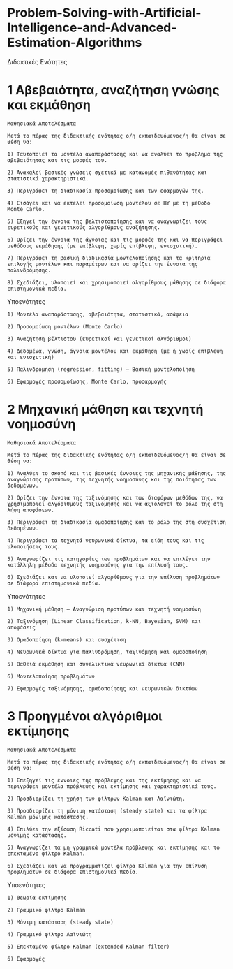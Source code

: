 # Problem-Solving-with-Artificial-Intelligence-and-Advanced-Estimation-Algorithms

 Διδακτικές Ενότητες

   # 1 Αβεβαιότητα, αναζήτηση γνώσης και εκμάθηση
    Μαθησιακά Αποτελέσματα

    Μετά το πέρας της διδακτικής ενότητας ο/η εκπαιδευόμενος/η θα είναι σε θέση να:

    1) Ταυτοποιεί τα μοντέλα αναπαράστασης και να αναλύει το πρόβλημα της αβεβαιότητας και τις μορφές του.

    2) Ανακαλεί βασικές γνώσεις σχετικά με κατανομές πιθανότητας και στατιστικά χαρακτηριστικά.

    3) Περιγράφει τη διαδικασία προσομοίωσης και των εφαρμογών της.

    4) Εισάγει και να εκτελεί προσομοίωση μοντέλου σε ΗΥ με τη μέθοδο Monte Carlo.

    5) Εξηγεί την έννοια της βελτιστοποίησης και να αναγνωρίζει τους ευρετικούς και γενετικούς αλγορίθμους αναζήτησης.

    6) Ορίζει την έννοια της άγνοιας και τις μορφές της και να περιγράφει μεθόδους εκμάθησης (με επίβλεψη, χωρίς επίβλεψη, ενισχυτική).

    7) Περιγράφει τη βασική διαδικασία μοντελοποίησης και τα κριτήρια επιλογής μοντέλων και παραμέτρων και να ορίζει την έννοια της παλινδρόμησης.

    8) Σχεδιάζει, υλοποιεί και χρησιμοποιεί αλγορίθμους μάθησης σε διάφορα επιστημονικά πεδία.
    
   Υποενότητες

    1) Μοντέλα αναπαράστασης, αβεβαιότητα, στατιστικά, ασάφεια

    2) Προσομοίωση μοντέλων (Monte Carlo)

    3) Αναζήτηση βέλτιστου (ευρετικοί και γενετικοί αλγόριθμοι)

    4) Δεδομένα, γνώση, άγνοια μοντέλου και εκμάθηση (με ή χωρίς επίβλεψη και ενισχυτική)

    5) Παλινδρόμηση (regression, fitting) – Βασική μοντελοποίηση

    6) Εφαρμογές προσομοίωσης, Monte Carlo, προσαρμογής
   # 2 Μηχανική μάθηση και τεχνητή νοημοσύνη
    Μαθησιακά Αποτελέσματα

    Μετά το πέρας της διδακτικής ενότητας ο/η εκπαιδευόμενος/η θα είναι σε θέση να:

    1) Αναλύει το σκοπό και τις βασικές έννοιες της μηχανικής μάθησης, της αναγνώρισης προτύπων, της τεχνητής νοημοσύνης και της ποιότητας των δεδομένων.

    2) Ορίζει την έννοια της ταξινόμησης και των διαφόρων μεθόδων της, να χρησιμοποιεί αλγόριθμους ταξινόμησης και να αξιολογεί το ρόλο της στη λήψη αποφάσεων.

    3) Περιγράφει τη διαδικασία ομαδοποίησης και το ρόλο της στη συσχέτιση δεδομένων.

    4) Περιγράφει τα τεχνητά νευρωνικά δίκτυα, τα είδη τους και τις υλοποιήσεις τους.

    5) Αναγνωρίζει τις κατηγορίες των προβλημάτων και να επιλέγει την κατάλληλη μέθοδο τεχνητής νοημοσύνης για την επίλυσή τους.

    6) Σχεδιάζει και να υλοποιεί αλγορίθμους για την επίλυση προβλημάτων σε διάφορα επιστημονικά πεδία.
    
   Υποενότητες

    1) Μηχανική μάθηση – Αναγνώριση προτύπων και τεχνητή νοημοσύνη

    2) Ταξινόμηση (Linear Classification, k-NN, Bayesian, SVM) και αποφάσεις

    3) Ομαδοποίηση (k-means) και συσχέτιση

    4) Νευρωνικά δίκτυα για παλινδρόμηση, ταξινόμηση και ομαδοποίηση

    5) Βαθειά εκμάθηση και συνελικτικά νευρωνικά δίκτυα (CNN)

    6) Μοντελοποίηση προβλημάτων

    7) Εφαρμογές ταξινόμησης, ομαδοποίησης και νευρωνικών δικτύων
   # 3 Προηγμένοι αλγόριθμοι εκτίμησης
    Μαθησιακά Αποτελέσματα

    Μετά το πέρας της διδακτικής ενότητας ο/η εκπαιδευόμενος/η θα είναι σε θέση να:

    1) Επεξηγεί τις έννοιες της πρόβλεψης και της εκτίμησης και να περιγράφει μοντέλα πρόβλεψης και εκτίμησης και χαρακτηριστικά τους.

    2) Προσδιορίζει τη χρήση των φίλτρων Kalman και Λαϊνιώτη.

    3) Προσδιορίζει τη μόνιμη κατάσταση (steady state) και τα φίλτρα Kalman μόνιμης κατάστασης.

    4) Επιλύει την εξίσωση Riccati που χρησιμοποιείται στα φίλτρα Kalman μόνιμης κατάστασης.

    5) Αναγνωρίζει τα μη γραμμικά μοντέλα πρόβλεψης και εκτίμησης και το επεκταμένο φίλτρο Kalman.

    6) Σχεδιάζει και να προγραμματίζει φίλτρα Kalman για την επίλυση προβλημάτων σε διάφορα επιστημονικά πεδία.
    
   Υποενότητες

    1) Θεωρία εκτίμησης

    2) Γραμμικό φίλτρο Kalman

    3) Μόνιμη κατάσταση (steady state)

    4) Γραμμικό φίλτρο Λαϊνιώτη

    5) Επεκταμένο φίλτρο Kalman (extended Kalman filter)

    6) Εφαρμογές
